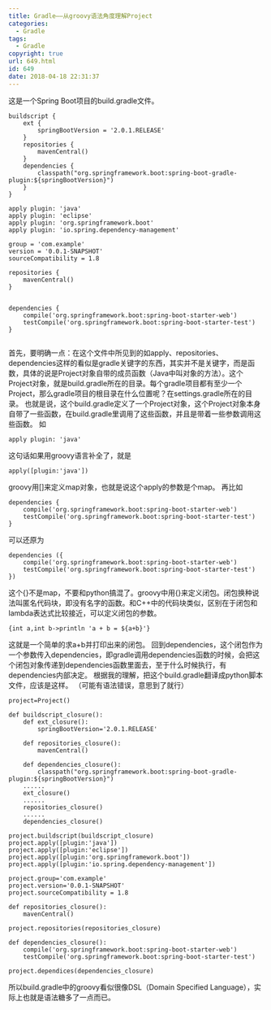 ```yaml
---
title: Gradle——从groovy语法角度理解Project
categories:
  - Gradle
tags:
  - Gradle
copyright: true
url: 649.html
id: 649
date: 2018-04-18 22:31:37
---
```


这是一个Spring Boot项目的build.gradle文件。

<!-- more -->

```null
buildscript {
    ext {
        springBootVersion = '2.0.1.RELEASE'
    }
    repositories {
        mavenCentral()
    }
    dependencies {
        classpath("org.springframework.boot:spring-boot-gradle-plugin:${springBootVersion}")
    }
}

apply plugin: 'java'
apply plugin: 'eclipse'
apply plugin: 'org.springframework.boot'
apply plugin: 'io.spring.dependency-management'

group = 'com.example'
version = '0.0.1-SNAPSHOT'
sourceCompatibility = 1.8

repositories {
    mavenCentral()
}


dependencies {
    compile('org.springframework.boot:spring-boot-starter-web')
    testCompile('org.springframework.boot:spring-boot-starter-test')
}


```

首先，要明确一点：在这个文件中所见到的如apply、repositories、dependencies这样的看似是gradle关键字的东西，其实并不是关键字，而是函数，具体的说是Project对象自带的成员函数（Java中叫对象的方法）。这个Project对象，就是build.gradle所在的目录。每个gradle项目都有至少一个Project，那么gradle项目的根目录在什么位置呢？在settings.gradle所在的目录。 也就是说，这个build.gradle定义了一个Project对象，这个Project对象本身自带了一些函数，在build.gradle里调用了这些函数，并且是带着一些参数调用这些函数。 如

```null
apply plugin: 'java'

```

这句话如果用groovy语言补全了，就是

```null
apply([plugin:'java'])

```

groovy用\[\]来定义map对象，也就是说这个apply的参数是个map。 再比如

```null
dependencies {
    compile('org.springframework.boot:spring-boot-starter-web')
    testCompile('org.springframework.boot:spring-boot-starter-test')
}

```

可以还原为

```null
dependencies ({
    compile('org.springframework.boot:spring-boot-starter-web')
    testCompile('org.springframework.boot:spring-boot-starter-test')
})

```

这个{}不是map，不要和python搞混了。groovy中用{}来定义闭包。闭包换种说法叫匿名代码块，即没有名字的函数。和C++中的代码块类似，区别在于闭包和lambda表达式比较接近，可以定义闭包的参数。

```null
{int a,int b->println 'a + b = ${a+b}'}

```

这就是一个简单的求a+b并打印出来的闭包。 回到dependencies，这个闭包作为一个参数传入dependencies，即gradle调用dependencies函数的时候，会把这个闭包对象传递到dependencies函数里面去，至于什么时候执行，有dependencies内部决定。 根据我的理解，把这个build.gradle翻译成python脚本文件，应该是这样。 （可能有语法错误，意思到了就行）

```null
project=Project()

def buildscript_closure():
    def ext_closure():
        springBootVersion='2.0.1.RELEASE'

    def repositories_closure():
        mavenCentral()

    def dependencies_closure():
        classpath("org.springframework.boot:spring-boot-gradle-plugin:${springBootVersion}")
    ......
    ext_closure()
    ......
    repositories_closure()
    ......
    dependencies_closure()

project.buildscript(buildscript_closure)
project.apply([plugin:'java'])
project.apply([plugin:'eclipse'])
project.apply([plugin:'org.springframework.boot'])
project.apply([plugin:'io.spring.dependency-management'])

project.group='com.example'
project.version='0.0.1-SNAPSHOT'
project.sourceCompatibility = 1.8

def repositories_closure():
    mavenCentral()

project.repositories(repositories_closure)

def dependencies_closure():
    compile('org.springframework.boot:spring-boot-starter-web')
    testCompile('org.springframework.boot:spring-boot-starter-test')

project.dependices(dependencies_closure)

```

所以build.gradle中的groovy看似很像DSL（Domain Specified Language），实际上也就是语法糖多了一点而已。